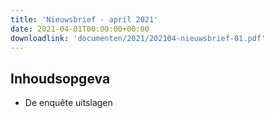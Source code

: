 ```yaml
---
title: 'Nieuwsbrief - april 2021'
date: 2021-04-01T00:00:00+00:00
downloadlink: 'documenten/2021/202104-nieuwsbrief-01.pdf'
---
```


## Inhoudsopgeva

- De enquête uitslagen

